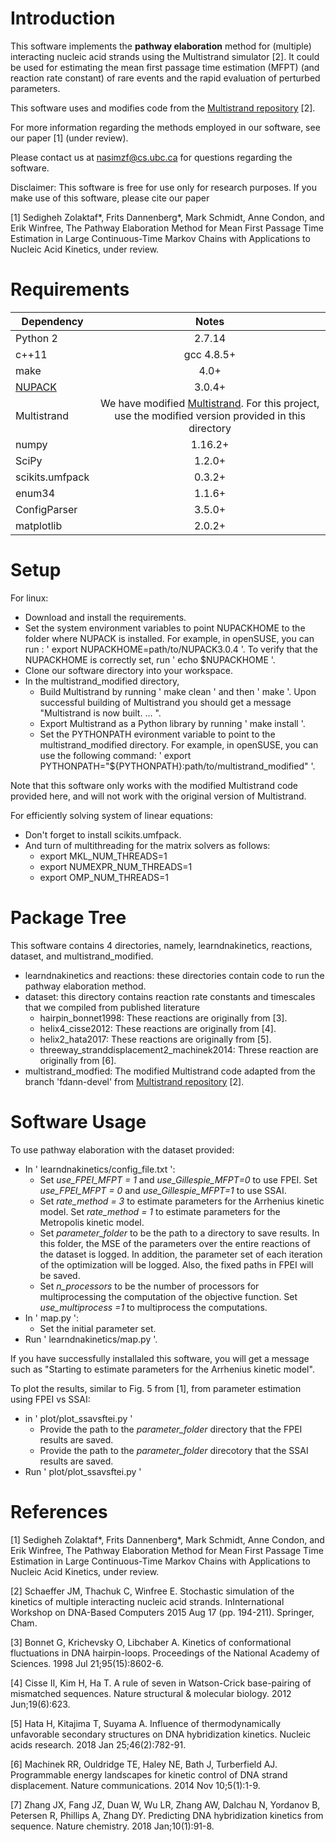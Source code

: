 # Introduction

This software implements  the **pathway elaboration** method for (multiple) interacting nucleic acid strands using the  Multistrand simulator [2]. It could be used for estimating the mean first passage time estimation (MFPT) (and reaction rate constant) of rare events and the rapid evaluation of perturbed parameters. 
 
 This software uses and modifies code from the <a href="https://github.com/DNA-and-Natural-Algorithms-Group/multistrand">Multistrand repository</a> [2]. 

For more information regarding the methods employed in our software, see our paper [1] (under review). 

Please contact us at nasimzf@cs.ubc.ca for questions regarding the software.

Disclaimer: This software is free for use only for research purposes. If you make use of this software, please cite our paper

[1]  Sedigheh Zolaktaf*, Frits Dannenberg*, Mark Schmidt, Anne Condon, and Erik Winfree, The Pathway Elaboration Method for Mean First Passage Time Estimation in Large Continuous-Time Markov Chains with Applications to Nucleic Acid Kinetics, under review.

# Requirements 

| Dependency       | Notes          
| ------------- |:-------------:|
|Python 2 |2.7.14 |
|c++11|gcc 4.8.5+|
|make|4.0+ | 
|<a href="http://www.nupack.org/">NUPACK</a> |3.0.4+| 
|Multistrand|We have modified <a href="https://github.com/DNA-and-Natural-Algorithms-Group/multistrand">Multistrand</a>.  For this project,     <br />  use  the   modified version  provided in this directory| 
|numpy|1.16.2+| 
|SciPy | 1.2.0+ |
|scikits.umfpack|0.3.2+|
| enum34 | 1.1.6+ | 
| ConfigParser | 3.5.0+ | 
|matplotlib| 2.0.2+|



# Setup
For linux:
- Download and install the requirements. 
- Set the system environment variables to point NUPACKHOME to the folder where NUPACK is installed. For example, in openSUSE, you can run : ' export NUPACKHOME=path/to/NUPACK3.0.4 '. To verify that the NUPACKHOME is correctly set, run ' echo $NUPACKHOME '. 
- Clone our software directory into your workspace. 
- In the  multistrand_modified directory,
  - Build Multistrand by running ' make clean ' and then ' make '. Upon successful  building of  Multistrand you should get a message  "Multistrand is now built. ... ".
  - Export  Multistrand as a Python library by running  ' make install '. 
  - Set the  PYTHONPATH evironment variable to point to the multistrand_modified  directory. For example, in openSUSE, you can use the following command: ' export PYTHONPATH="${PYTHONPATH}:path/to/multistrand_modified" '.  

Note that this software only works with the modified Multistrand code provided here, and will not work with the original version of Multistrand.

For efficiently solving system of linear equations: 
- Don't forget to install scikits.umfpack.  
- And turn of multithreading for the matrix solvers as follows: 
  - export MKL_NUM_THREADS=1
  - export NUMEXPR_NUM_THREADS=1
  - export OMP_NUM_THREADS=1

 

# Package Tree
This software contains 4  directories, namely, learndnakinetics, reactions, dataset, and multistrand_modified. 
- learndnakinetics and reactions:  these directories contain code to run the pathway elaboration method. 
- dataset: this directory contains reaction rate constants and timescales that we compiled from published literature
  - hairpin_bonnet1998:  These reactions are originally from [3]. 
  - helix4_cisse2012: These reactions are originally from  [4].
  - helix2_hata2017: These reactions are originally from  [5]. 
  - threeway_stranddisplacement2_machinek2014: Threse reaction are originally from [6].
- multistrand_modfied: The modified Multistrand code adapted from the branch 'fdann-devel' from  <a href="https://github.com/DNA-and-Natural-Algorithms-Group/multistrand">  Multistrand repository</a> [2]. 


# Software Usage 
To use pathway elaboration with the dataset provided:
- In ' learndnakinetics/config_file.txt ': 
  - Set *use_FPEI_MFPT = 1* and *use_Gillespie_MFPT=0* to use FPEI. Set *use_FPEI_MFPT = 0* and *use_Gillespie_MFPT=1* to use SSAI. 
  - Set *rate_method = 3* to estimate parameters for the  Arrhenius kinetic model. Set *rate_method = 1* to estimate parameters for the Metropolis kinetic model. 
  - Set *parameter_folder* to be the path to a directory to save results. In this folder, the MSE of the parameters over the entire reactions of the dataset is logged. In addition, the parameter set of each iteration of the optimization will be logged. Also, the  fixed paths in FPEI will be saved.   
  - Set *n_processors* to be the number of processors for multiprocessing the computation of the objective function. Set *use_multiprocess =1* to multiprocess the computations. 
 - In ' map.py ': 
   - Set the initial parameter set. 
 - Run  ' learndnakinetics/map.py '. 
 
  If you have successfully installaled this software,  you will get a message such as "Starting to estimate parameters for the Arrhenius kinetic model". 

To plot the results, similar to Fig. 5 from [1], from parameter estimation using FPEI vs SSAI: 
 - in ' plot/plot_ssavsftei.py '
   - Provide the path to the *parameter_folder* directory that the FPEI results are saved.
   - Provide the path to the *parameter_folder* direcotory that the SSAI results are saved.
 - Run ' plot/plot_ssavsftei.py '
 

# References 

[1]  Sedigheh Zolaktaf*, Frits Dannenberg*, Mark Schmidt, Anne Condon, and Erik Winfree, The Pathway Elaboration Method for Mean First Passage Time Estimation in Large Continuous-Time Markov Chains with Applications to Nucleic Acid Kinetics, under review.

[2] Schaeffer JM, Thachuk C, Winfree E. Stochastic simulation of the kinetics of multiple interacting nucleic acid strands. InInternational Workshop on DNA-Based Computers 2015 Aug 17 (pp. 194-211). Springer, Cham.

[3] Bonnet G, Krichevsky O, Libchaber A. Kinetics of conformational fluctuations in DNA hairpin-loops. Proceedings of the National Academy of Sciences. 1998 Jul 21;95(15):8602-6.
 
[4] Cisse II, Kim H, Ha T. A rule of seven in Watson-Crick base-pairing of mismatched sequences. Nature structural & molecular biology. 2012 Jun;19(6):623.
 
[5] Hata H, Kitajima T, Suyama A. Influence of thermodynamically unfavorable secondary structures on DNA hybridization kinetics. Nucleic acids research. 2018 Jan 25;46(2):782-91.

[6] Machinek RR, Ouldridge TE, Haley NE, Bath J, Turberfield AJ. Programmable energy landscapes for kinetic control of DNA strand displacement. Nature communications. 2014 Nov 10;5(1):1-9.

[7] Zhang JX, Fang JZ, Duan W, Wu LR, Zhang AW, Dalchau N, Yordanov B, Petersen R, Phillips A, Zhang DY. Predicting DNA hybridization kinetics from sequence. Nature chemistry. 2018 Jan;10(1):91-8.
